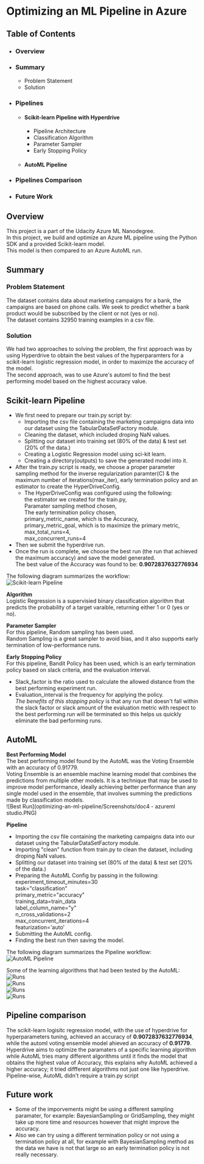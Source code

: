 # Optimizing an ML Pipeline in Azure
## Table of Contents
* ### Overview
* ### Summary
  * Problem Statement
  * Solution
* ### Pipelines
  * #### Scikit-learn Pipeline with Hyperdrive
     * Pipeline Architecture
     * Classification Algorithm
     * Parameter Sampler
     * Early Stopping Policy
  * #### AutoML Pipeline
* ### Pipelines Comparison
* ### Future Work

## Overview
This project is a part of the Udacity Azure ML Nanodegree.  
In this project, we build and optimize an Azure ML pipeline using the Python SDK and a provided Scikit-learn model.  
This model is then compared to an Azure AutoML run.  

## Summary
### **Problem Statement** 
The dataset contains data about marketing campaigns for a bank, the campaigns are based on phone calls. We seek to predict whether a bank product would be subscribed by the client or not (yes or no).  
The dataset contains 32950 training examples in a csv file.  
### **Solution**
We had two approaches to solving the problem, the first approach was by using Hyperdrive to obtain the best values of the hyperparamters for a scikit-learn logistic regression model, in order to maximize the accuracy of the model.  
The second approach, was to use Azure's automl to find the best performing model based on the highest accuracy value.  

## Scikit-learn Pipeline
* We first need to prepare our train.py script by:  
  * Importing the csv file containing the marketing campaigns data into our dataset using the TabularDataSetFactory module.  
  * Cleaning the dataset, which included droping NaN values.  
  * Splitting our dataset into training set (80% of the data) & test set (20% of the data.)   
  * Creating a Logistic Regression model using sci-kit learn.  
  * Creating a directory(outputs) to save the generated model into it.  
* After the train.py script is ready, we choose a proper parameter sampling method for the inverse regularization paramter(C) & the maximum number of iterations(max_iter), early termination policy and an estimator to create the HyperDriveConfig.  
  * The HyperDriveConfig was configured using the following:  
                             the estimator we created for the train.py,  
                             Paramater sampling method chosen,  
                             The early termination policy chosen,  
                             primary_metric_name, which is the Accuracy,  
                             primary_metric_goal, which is to maximize the primary metric,  
                             max_total_runs=4,  
                             max_concurrent_runs=4  
* Then we submit the hyperdrive run.  
* Once the run is complete, we choose the best run (the run that achieved the maximum accuracy) and save the model generated.  
 The best value of the Accuracy was found to be: **0.9072837632776934**  
 
The following diagram summarizes the workflow:  
![Scikit-learn Pipeline](https://github.com/dinaabdulrasoul/optimizing-an-ml-pipeline/blob/master/hyperdrive_pipeline.PNG)  

**Algorithm**   
Logistic Regression is a supervisied binary classification algorithm that predicts the probability of a target varaible, returning either 1 or 0 (yes or no).  

**Parameter Sampler**  
For this pipeline, Random sampling has been used.  
Random Sampling is a great sampler to avoid bias, and it also supports early termination of low-performance runs.  

**Early Stopping Policy**  
For this pipeline, Bandit Policy has been used, which is an early termination policy based on slack criteria, and the evaluation interval.    
* Slack_factor is the ratio used to calculate the allowed distance from the best performing experiment run.  
* Evaluation_interval is the frequency for applying the policy.  
*The benefits of this stopping policy* is that any run that doesn't fall within the slack factor or slack amount of the evaluation metric with respect to the best performing run will be terminated so this helps us quickly eliminate the bad performing runs.  

## AutoML  
**Best Performing Model**  
The best performing model found by the AutoML was the Voting Ensemble with an accuracy of 0.91779.  
Voting Ensemble is an ensemble machine learning model that combines the predictions from multiple other models. It is a technique that may be used to improve model performance, ideally achieving better performance than any single model used in the ensemble, that involves summing the predictions made by classification models.  
![Best Run](optimizing-an-ml-pipeline/Screenshots/doc4 - azureml studio.PNG)  

**Pipeline** 
 * Importing the csv file containing the marketing campaigns data into our dataset using the TabularDataSetFactory module.  
 * Importing "clean" function from train.py to clean the dataset, including droping NaN values.  
 * Splitting our dataset into training set (80% of the data) & test set (20% of the data.)
 * Preparing the AutoML Config by passing in the following:
    experiment_timeout_minutes=30  
    task="classification"  
    primary_metric="accuracy"  
    training_data=train_data  
    label_column_name="y"  
    n_cross_validations=2  
    max_concurrent_iterations=4  
    featurization='auto'  
  * Submitting the AutoML config.   
  * Finding the best run then saving the model.  

The following diagram summarizes the Pipeline workflow:  
![AutoML Pipeline](https://github.com/dinaabdulrasoul/optimizing-an-ml-pipeline/blob/master/Automl_pipeline.PNG)  

Some of the learning algorithms that had been tested by the AutoML:
![Runs](https://github.com/dinaabdulrasoul/optimizing-an-ml-pipeline/blob/master/Screenshots/doc1.PNG)  
![Runs](https://github.com/dinaabdulrasoul/optimizing-an-ml-pipeline/blob/master/Screenshots/doc2.PNG)  
![Runs](https://github.com/dinaabdulrasoul/optimizing-an-ml-pipeline/blob/master/Screenshots/doc3.PNG)  
![Runs](https://github.com/dinaabdulrasoul/optimizing-an-ml-pipeline/blob/master/Screenshots/doc4.PNG)  


## Pipeline comparison  
The scikit-learn logisitc regression model, with the use of hyperdrive for hyperparameters tuning, achieved an accuracy of **0.9072837632776934**, while the automl voting ensemble model ahieved an accuracy of **0.91779**.  
Hyperdrive aims to optimize the paramaters of a specific learning algorithm while AutoML tries many different algorithms until it finds the model that obtains the highest value of Accuracy, this explains why AutoML achieved a higher accuracy; it tried diffferent algorithms not just one like hyperdrive. 
Pipeline-wise, AutoML didn't require a train.py script 


## Future work  
* Some of the imporvements might be using a different sampling paramater, for example: BayesianSampling or GridSampling, they might take up more time and resources however that might improve the accuracy.  
* Also we can try using a different termination policy or not using a termination policy at all, for example with BayesianSampling method as the data we have is not that large so an early termination policy is not really necessary.   

